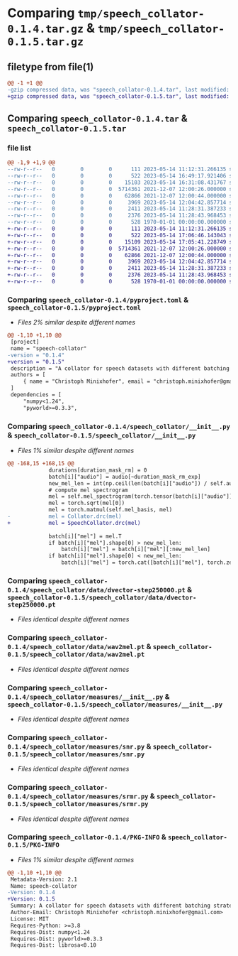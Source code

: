 # Comparing `tmp/speech_collator-0.1.4.tar.gz` & `tmp/speech_collator-0.1.5.tar.gz`

## filetype from file(1)

```diff
@@ -1 +1 @@
-gzip compressed data, was "speech_collator-0.1.4.tar", last modified: Sun May 14 16:49:17 2023, max compression
+gzip compressed data, was "speech_collator-0.1.5.tar", last modified: Sun May 14 17:06:46 2023, max compression
```

## Comparing `speech_collator-0.1.4.tar` & `speech_collator-0.1.5.tar`

### file list

```diff
@@ -1,9 +1,9 @@
--rw-r--r--   0        0        0      111 2023-05-14 11:12:31.266135 speech_collator-0.1.4/README.md
--rw-r--r--   0        0        0      522 2023-05-14 16:49:17.921406 speech_collator-0.1.4/pyproject.toml
--rw-r--r--   0        0        0    15103 2023-05-14 16:31:08.431767 speech_collator-0.1.4/speech_collator/__init__.py
--rw-r--r--   0        0        0  5714361 2021-12-07 12:00:26.000000 speech_collator-0.1.4/speech_collator/data/dvector-step250000.pt
--rw-r--r--   0        0        0    62866 2021-12-07 12:00:44.000000 speech_collator-0.1.4/speech_collator/data/wav2mel.pt
--rw-r--r--   0        0        0     3969 2023-05-14 12:04:42.857714 speech_collator-0.1.4/speech_collator/measures/__init__.py
--rw-r--r--   0        0        0     2411 2023-05-14 11:28:31.387233 speech_collator-0.1.4/speech_collator/measures/snr.py
--rw-r--r--   0        0        0     2376 2023-05-14 11:28:43.968453 speech_collator-0.1.4/speech_collator/measures/srmr.py
--rw-r--r--   0        0        0      528 1970-01-01 00:00:00.000000 speech_collator-0.1.4/PKG-INFO
+-rw-r--r--   0        0        0      111 2023-05-14 11:12:31.266135 speech_collator-0.1.5/README.md
+-rw-r--r--   0        0        0      522 2023-05-14 17:06:46.143043 speech_collator-0.1.5/pyproject.toml
+-rw-r--r--   0        0        0    15109 2023-05-14 17:05:41.228749 speech_collator-0.1.5/speech_collator/__init__.py
+-rw-r--r--   0        0        0  5714361 2021-12-07 12:00:26.000000 speech_collator-0.1.5/speech_collator/data/dvector-step250000.pt
+-rw-r--r--   0        0        0    62866 2021-12-07 12:00:44.000000 speech_collator-0.1.5/speech_collator/data/wav2mel.pt
+-rw-r--r--   0        0        0     3969 2023-05-14 12:04:42.857714 speech_collator-0.1.5/speech_collator/measures/__init__.py
+-rw-r--r--   0        0        0     2411 2023-05-14 11:28:31.387233 speech_collator-0.1.5/speech_collator/measures/snr.py
+-rw-r--r--   0        0        0     2376 2023-05-14 11:28:43.968453 speech_collator-0.1.5/speech_collator/measures/srmr.py
+-rw-r--r--   0        0        0      528 1970-01-01 00:00:00.000000 speech_collator-0.1.5/PKG-INFO
```

### Comparing `speech_collator-0.1.4/pyproject.toml` & `speech_collator-0.1.5/pyproject.toml`

 * *Files 2% similar despite different names*

```diff
@@ -1,10 +1,10 @@
 [project]
 name = "speech-collator"
-version = "0.1.4"
+version = "0.1.5"
 description = "A collator for speech datasets with different batching strategies and attribute extraction."
 authors = [
     { name = "Christoph Minixhofer", email = "christoph.minixhofer@gmail.com" },
 ]
 dependencies = [
     "numpy<1.24",
     "pyworld>=0.3.3",
```

### Comparing `speech_collator-0.1.4/speech_collator/__init__.py` & `speech_collator-0.1.5/speech_collator/__init__.py`

 * *Files 1% similar despite different names*

```diff
@@ -168,15 +168,15 @@
             durations[duration_mask_rm] = 0
             batch[i]["audio"] = audio[~duration_mask_rm_exp]
             new_mel_len = int(np.ceil(len(batch[i]["audio"]) / self.audio_args["hop_length"]))
             # compute mel spectrogram
             mel = self.mel_spectrogram(torch.tensor(batch[i]["audio"]).unsqueeze(0))
             mel = torch.sqrt(mel[0])
             mel = torch.matmul(self.mel_basis, mel)
-            mel = Collator.drc(mel)
+            mel = SpeechCollator.drc(mel)
 
             batch[i]["mel"] = mel.T
             if batch[i]["mel"].shape[0] > new_mel_len:
                 batch[i]["mel"] = batch[i]["mel"][:new_mel_len]
             if batch[i]["mel"].shape[0] < new_mel_len:
                 batch[i]["mel"] = torch.cat([batch[i]["mel"], torch.zeros(1, batch[i]["mel"].shape[1])])
```

### Comparing `speech_collator-0.1.4/speech_collator/data/dvector-step250000.pt` & `speech_collator-0.1.5/speech_collator/data/dvector-step250000.pt`

 * *Files identical despite different names*

### Comparing `speech_collator-0.1.4/speech_collator/data/wav2mel.pt` & `speech_collator-0.1.5/speech_collator/data/wav2mel.pt`

 * *Files identical despite different names*

### Comparing `speech_collator-0.1.4/speech_collator/measures/__init__.py` & `speech_collator-0.1.5/speech_collator/measures/__init__.py`

 * *Files identical despite different names*

### Comparing `speech_collator-0.1.4/speech_collator/measures/snr.py` & `speech_collator-0.1.5/speech_collator/measures/snr.py`

 * *Files identical despite different names*

### Comparing `speech_collator-0.1.4/speech_collator/measures/srmr.py` & `speech_collator-0.1.5/speech_collator/measures/srmr.py`

 * *Files identical despite different names*

### Comparing `speech_collator-0.1.4/PKG-INFO` & `speech_collator-0.1.5/PKG-INFO`

 * *Files 1% similar despite different names*

```diff
@@ -1,10 +1,10 @@
 Metadata-Version: 2.1
 Name: speech-collator
-Version: 0.1.4
+Version: 0.1.5
 Summary: A collator for speech datasets with different batching strategies and attribute extraction.
 Author-Email: Christoph Minixhofer <christoph.minixhofer@gmail.com>
 License: MIT
 Requires-Python: >=3.8
 Requires-Dist: numpy<1.24
 Requires-Dist: pyworld>=0.3.3
 Requires-Dist: librosa<0.10
```

